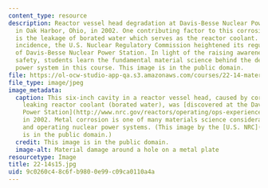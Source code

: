 ```yaml
---
content_type: resource
description: Reactor vessel head degradation at Davis-Besse Nuclear Power Station
  in Oak Harbor, Ohio, in 2002. One contributing factor to this corrosion incidence
  is the leakage of borated water which serves as the reactor coolant. Due to this
  incidence, the U.S. Nuclear Regulatory Commission heightened its regulatory oversight
  of Davis-Besse Nuclear Power Station. In light of the raising awareness of nuclear
  safety, students learn the fundamental material science behind the design of a nuclear
  power system in this course. This image is in the public domain.
file: https://ol-ocw-studio-app-qa.s3.amazonaws.com/courses/22-14-materials-in-nuclear-engineering-spring-2015/9c0260c48c6fb9800e99c09ca0110a4a_22-14s15.jpg
file_type: image/jpeg
image_metadata:
  caption: This six-inch cavity in a reactor vessel head, caused by corrosion from
    leaking reactor coolant (borated water), was [discovered at the Davis-Besse Nuclear
    Power Station](http://www.nrc.gov/reactors/operating/ops-experience/vessel-head-degradation/overview.html)
    in 2002. Metal corrosion is one of many materials science considerations in designing
    and operating nuclear power systems. (This image by the [U.S. NRC](http://www.nrc.gov/reactors/operating/ops-experience/vessel-head-degradation/images.html)
    is in the public domain.)
  credit: This image is in the public domain.
  image-alt: Material damage around a hole on a metal plate
resourcetype: Image
title: 22-14s15.jpg
uid: 9c0260c4-8c6f-b980-0e99-c09ca0110a4a
---
```

